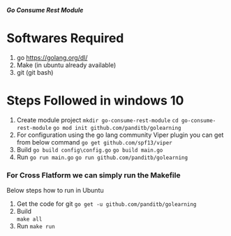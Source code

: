 ***Go Consume Rest Module***

# Softwares Required
1. go https://golang.org/dl/
2. Make (in ubuntu already available)
3. git (git bash)

# Steps Followed in windows 10
1. Create module project 
   `mkdir go-consume-rest-module`
   `cd go-consume-rest-module`
   `go mod init github.com/panditb/golearning` <pass ure git hub repo>
2. For configuration using the go lang community Viper plugin you can get from below command
`go get github.com/spf13/viper`
3. Build 
`go build config\config.go`
`go build main.go`
4. Run 
 `go run main.go`
 `go run github.com/panditb/golearning`

### For Cross Flatform we can simply run the Makefile
Below steps how to run in Ubuntu
1. Get the code for git
   `go get -u github.com/panditb/golearning`
2. Build  
  `make all`
3. Run
 `make run`
